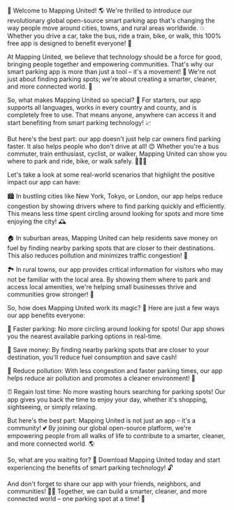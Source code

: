 🎉 Welcome to Mapping United! 🌎 We're thrilled to introduce our revolutionary global open-source smart parking app that's changing the way people move around cities, towns, and rural areas worldwide. 💥 Whether you drive a car, take the bus, ride a train, bike, or walk, this 100% free app is designed to benefit everyone! 🌟

At Mapping United, we believe that technology should be a force for good, bringing people together and empowering communities. That's why our smart parking app is more than just a tool – it's a movement! 💪 We're not just about finding parking spots; we're about creating a smarter, cleaner, and more connected world. 🌟

So, what makes Mapping United so special? 🤔 For starters, our app supports all languages, works in every country and county, and is completely free to use. That means anyone, anywhere can access it and start benefiting from smart parking technology! 📈

But here's the best part: our app doesn't just help car owners find parking faster. It also helps people who don't drive at all! 😊 Whether you're a bus commuter, train enthusiast, cyclist, or walker, Mapping United can show you where to park and ride, bike, or walk safely. 🚴‍♀️🚌

Let's take a look at some real-world scenarios that highlight the positive impact our app can have:

🏙️ In bustling cities like New York, Tokyo, or London, our app helps reduce congestion by showing drivers where to find parking quickly and efficiently. This means less time spent circling around looking for spots and more time enjoying the city! 🕰️

🏠 In suburban areas, Mapping United can help residents save money on fuel by finding nearby parking spots that are closer to their destinations. This also reduces pollution and minimizes traffic congestion! 🌟

🏞️ In rural towns, our app provides critical information for visitors who may not be familiar with the local area. By showing them where to park and access local amenities, we're helping small businesses thrive and communities grow stronger! 💪

So, how does Mapping United work its magic? 🔮 Here are just a few ways our app benefits everyone:

🚗 Faster parking: No more circling around looking for spots! Our app shows you the nearest available parking options in real-time.

💸 Save money: By finding nearby parking spots that are closer to your destination, you'll reduce fuel consumption and save cash!

🌟 Reduce pollution: With less congestion and faster parking times, our app helps reduce air pollution and promotes a cleaner environment! 🌱

⏰ Regain lost time: No more wasting hours searching for parking spots! Our app gives you back the time to enjoy your day, whether it's shopping, sightseeing, or simply relaxing.

But here's the best part: Mapping United is not just an app – it's a community! 💕 By joining our global open-source platform, we're empowering people from all walks of life to contribute to a smarter, cleaner, and more connected world. 🌎

So, what are you waiting for? 🤔 Download Mapping United today and start experiencing the benefits of smart parking technology! 🔓

And don't forget to share our app with your friends, neighbors, and communities! 👫💬 Together, we can build a smarter, cleaner, and more connected world – one parking spot at a time! 🌟